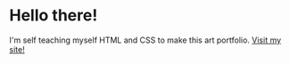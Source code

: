 # Hello there!

I'm self teaching myself HTML and CSS to make this art portfolio. 
[Visit my site!](https://allinaxprof.github.io/axprof.github.io/)
